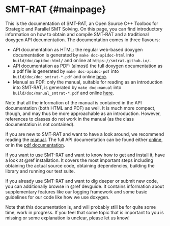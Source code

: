 # SMT-RAT {#mainpage}

This is the documentation of SMT-RAT, an Open Source C++ Toolbox for Strategic and Parallel SMT Solving.
On this page, you can find introductory information on how to obtain and compile SMT-RAT and a traditional doxygen API documentation.
The documentation comes in three flavours:

- API documentation as HTML: the regular web-based doxygen documentation is generated by `make doc-apidoc-html` into `build/doc/apidoc-html/` and online at `https://smtrat.github.io/`.
- API documentation as PDF: (almost) the full doxygen documentation as a pdf file is generated by `make doc-apidoc-pdf` into `build/doc/doc_smtrat-*.pdf` and online [here](https://github.com/ths-rwth/smtrat.github.io/raw/master/doc_smtrat-latest.pdf).
- Manual as PDF: only the manual, suitable for reading as an introduction into SMT-RAT, is generated by `make doc-manual` into `build/doc/manual_smtrat-*.pdf` and online [here](https://github.com/ths-rwth/smtrat.github.io/raw/master/manual_smtrat-latest.pdf).

Note that all the information of the manual is contained in the API documentation (both HTML and PDF) as well.
It is much more compact, though, and may thus be more approachable as an introduction. However, references to classes do not work in the manual (as the class documentation is not contained).

If you are new to SMT-RAT and want to have a look around, we recommend reading the [manual](https://github.com/ths-rwth/smtrat.github.io/raw/master/manual_smtrat-latest.pdf).
The full API documentation can be found either [online](https://smtrat.github.io/), or in the [pdf documentation](https://github.com/ths-rwth/smtrat.github.io/raw/master/doc_smtrat-latest.pdf).

If you want to use SMT-RAT and want to know how to get and install it, have a look at @ref installation. 
It covers the most important steps including obtaining the actual source code, obtaining dependencies, building the library and running our test suite.

If you already use SMT-RAT and want to dig deeper or submit new code, you can additionally browse in @ref devguide.
It contains information about supplementary features like our logging framework and some basic guidelines for our code like how we use doxygen.

Note that this documentation is, and will probably still be for quite some time, work in progress.
If you feel that some topic that is important to you is missing or some explanation is unclear, please let us know!


